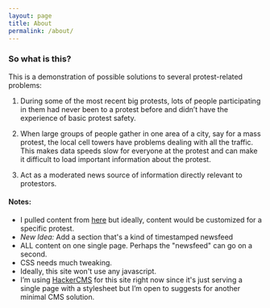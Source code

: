 ```yaml
---
layout: page
title: About
permalink: /about/
---
```


### So what is this?

This is a demonstration of possible solutions to several protest-related problems:

1. During some of the most recent big protests, lots of people participating in them had never been to a protest before and didn’t have the experience of basic protest safety. 

2. When large groups of people gather in one area of a city, say for a mass protest, the local cell towers have problems dealing with all the traffic. This makes data speeds slow for everyone at the protest and can make it difficult to load important information about the protest.

3. Act as a moderated news source of information directly relevant to protestors.

#### Notes:
- I pulled content from [here](http://www.urban75.org/mayday/safety.html) but ideally, content would be customized for a specific protest.
- *New Idea:* Add a section that's a kind of timestamped newsfeed
- ALL content on one single page. Perhaps the "newsfeed" can go on a second.
- CSS needs much tweaking.
- Ideally, this site won't use any javascript. 
- I’m using [HackerCMS](https://github.com/kentonv/ssjekyll) for this site right now since it's just serving a single page with a stylesheet but I’m open to suggests for another minimal CMS solution.

